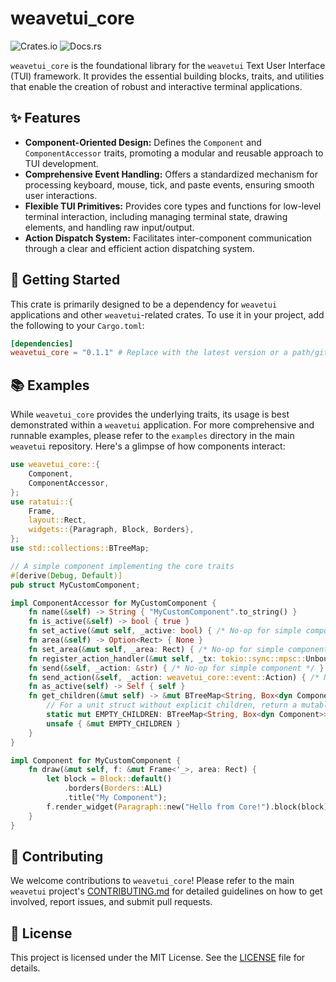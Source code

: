 # weavetui_core

![Crates.io](https://img.shields.io/crates/v/weavetui_core) ![Docs.rs](https://docs.rs/weavetui_core/badge.svg)

`weavetui_core` is the foundational library for the `weavetui` Text User Interface (TUI) framework. It provides the essential building blocks, traits, and utilities that enable the creation of robust and interactive terminal applications.

## ✨ Features

*   **Component-Oriented Design:** Defines the `Component` and `ComponentAccessor` traits, promoting a modular and reusable approach to TUI development.
*   **Comprehensive Event Handling:** Offers a standardized mechanism for processing keyboard, mouse, tick, and paste events, ensuring smooth user interactions.
*   **Flexible TUI Primitives:** Provides core types and functions for low-level terminal interaction, including managing terminal state, drawing elements, and handling raw input/output.
*   **Action Dispatch System:** Facilitates inter-component communication through a clear and efficient action dispatching system.

## 🚀 Getting Started

This crate is primarily designed to be a dependency for `weavetui` applications and other `weavetui`-related crates. To use it in your project, add the following to your `Cargo.toml`:

```toml
[dependencies]
weavetui_core = "0.1.1" # Replace with the latest version or a path/git dependency for development
```

## 📚 Examples

While `weavetui_core` provides the underlying traits, its usage is best demonstrated within a `weavetui` application. For more comprehensive and runnable examples, please refer to the `examples` directory in the main `weavetui` repository. Here's a glimpse of how components interact:

```rust
use weavetui_core::{
    Component,
    ComponentAccessor,
};
use ratatui::{
    Frame,
    layout::Rect,
    widgets::{Paragraph, Block, Borders},
};
use std::collections::BTreeMap;

// A simple component implementing the core traits
#[derive(Debug, Default)]
pub struct MyCustomComponent;

impl ComponentAccessor for MyCustomComponent {
    fn name(&self) -> String { "MyCustomComponent".to_string() }
    fn is_active(&self) -> bool { true }
    fn set_active(&mut self, _active: bool) { /* No-op for simple component */ }
    fn area(&self) -> Option<Rect> { None }
    fn set_area(&mut self, _area: Rect) { /* No-op for simple component */ }
    fn register_action_handler(&mut self, _tx: tokio::sync::mpsc::UnboundedSender<weavetui_core::event::Action>) { /* No-op for simple component */ }
    fn send(&self, _action: &str) { /* No-op for simple component */ }
    fn send_action(&self, _action: weavetui_core::event::Action) { /* No-op for simple component */ }
    fn as_active(self) -> Self { self }
    fn get_children(&mut self) -> &mut BTreeMap<String, Box<dyn Component>> {
        // For a unit struct without explicit children, return a mutable reference to a static empty map.
        static mut EMPTY_CHILDREN: BTreeMap<String, Box<dyn Component>> = BTreeMap::new();
        unsafe { &mut EMPTY_CHILDREN }
    }
}

impl Component for MyCustomComponent {
    fn draw(&mut self, f: &mut Frame<'_>, area: Rect) {
        let block = Block::default()
            .borders(Borders::ALL)
            .title("My Component");
        f.render_widget(Paragraph::new("Hello from Core!").block(block), area);
    }
}
```

## 🤝 Contributing

We welcome contributions to `weavetui_core`! Please refer to the main `weavetui` project's [CONTRIBUTING.md](../../CONTRIBUTING.md) for detailed guidelines on how to get involved, report issues, and submit pull requests.

## 📄 License

This project is licensed under the MIT License. See the [LICENSE](../../LICENSE) file for details.